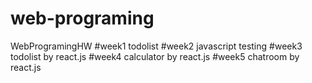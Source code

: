 # web-programing
WebProgramingHW
#week1 todolist
#week2 javascript testing
#week3 todolist by react.js
#week4 calculator by react.js
#week5 chatroom by react.js
